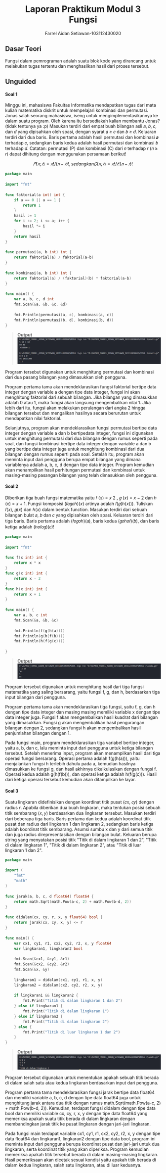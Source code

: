 
<h1 align=center>Laporan Praktikum Modul 3 <br>Fungsi</h1>

<p align=center>Farrel Aidan Setiawan-103112430020</p>

## Dasar Teori

Fungsi dalam pemrograman adalah suatu blok kode yang dirancang untuk melakukan tugas tertentu dan menghasilkan hasil dari proses tersebut.

## Unguided

<h4>Soal 1</h4>
Minggu ini, mahasiswa Fakultas Informatika mendapatkan tugas dari mata kuliah matematika diskrit untuk mempelajari kombinasi dan permutasi. Jonas salah seorang mahasiswa, iseng untuk mengimplementasikannya ke dalam suatu program. Oleh karena itu bersediakah kalian membantu Jonas? (tidak tentunya ya :p) 
Masukan terdiri dari empat buah bilangan asli 𝑎, 𝑏, 𝑐, dan 𝑑 yang dipisahkan oleh spasi, dengan syarat 𝑎 ≥ 𝑐 dan 𝑏 ≥ 𝑑. 
Keluaran terdiri dari dua baris. Baris pertama adalah hasil permutasi dan kombinasi 𝒂 terhadap 𝑐, sedangkan baris kedua adalah hasil permutasi dan kombinasi 𝑏 terhadap 𝑑. 
Catatan: permutasi (P) dan kombinasi (C) dari 𝑛 terhadap 𝑟 (𝑛 ≥ 𝑟) dapat dihitung dengan menggunakan persamaan berikut!

$$
𝑃(𝑛, 𝑟) = 𝑛! /(𝑛−𝑟)! , sedangkan 𝐶(𝑛, 𝑟) = 𝑛! /𝑟!(𝑛−𝑟)!
$$

```go
package main

import "fmt"

func faktorial(a int) int {
    if a == 0 || a == 1 {
        return 1
    }
    hasil := 1
    for i := 2; i <= a; i++ {
        hasil *= i
    }
    return hasil
}

func permutasi(a, b int) int {
    return faktorial(a) / faktorial(a-b)
}

func kombinasi(a, b int) int {
    return faktorial(a) / (faktorial)(b) * faktorial(a-b)
}

func main() {
    var a, b, c, d int
    fmt.Scan(&a, &b, &c, &d)

    fmt.Println(permutasi(a, c), kombinasi(a, c))
    fmt.Println(permutasi(b, d), kombinasi(b, d))
}
```

>**Output**
>![](output/soal1.png)

Program tersebut digunakan untuk menghitung permutasi dan kombinasi dari dua pasang bilangan yang dimasukkan oleh pengguna.

Program pertama tama akan mendeklarasikan fungsi faktorial bertipe data integer dengan variable a dengan tipe data integer, fungsi ini akan menghitung faktorial dari sebuah bilangan. Jika bilangan yang dimasukkan adalah 0 atau 1, maka fungsi akan langsung mengembalikan nilai 1. Jika lebih dari itu, fungsi akan melakukan perulangan dari angka 2 hingga bilangan tersebut dan mengalikan hasilnya secara berurutan untuk mendapatkan nilai faktorial.

Selanjutnya, program akan mendeklarasikan fungsi permutasi bertipe data integer dengan variable a dan b bertipedata integer, fungsi ini digunakan untuk menghitung permutasi dari dua bilangan dengan rumus seperti pada soal​, dan fungsi kombinasi bertipe data integer dengan variable a dan b yang bertipe data integer juga untuk menghitung kombinasi dari dua bilangan dengan rumus seperti pada soal. Setelah itu, program akan meminta input dari pengguna berupa empat bilangan yang dimana variablenya adalah a, b, c, d dengan tipe data integer. Program kemudian akan menampilkan hasil perhitungan permutasi dan kombinasi untuk masing-masing pasangan bilangan yang telah dimasukkan oleh pengguna.
<h4>Soal 2</h4>

Diberikan tiga buah fungsi matematika yaitu 𝑓 (𝑥) = 𝑥 2 , 𝑔 (𝑥) = 𝑥 − 2 dan ℎ (𝑥) = 𝑥 + 1. Fungsi komposisi (𝑓𝑜𝑔𝑜ℎ)(𝑥) artinya adalah 𝑓(𝑔(ℎ(𝑥))). Tuliskan 𝑓(𝑥), 𝑔(𝑥) dan ℎ(𝑥) dalam bentuk function. Masukan terdiri dari sebuah bilangan bulat 𝑎, 𝑏 dan 𝑐 yang dipisahkan oleh spasi. Keluaran terdiri dari tiga baris. Baris pertama adalah (𝑓𝑜𝑔𝑜ℎ)(𝑎), baris kedua (𝑔𝑜ℎ𝑜𝑓)(𝑏), dan baris ketiga adalah (ℎ𝑜𝑓𝑜𝑔)(𝑐)!

```go
package main

import "fmt"

func f(x int) int {
    return x * x
}
func g(x int) int {
    return x - 2
}
func h(x int) int {
    return x + 1
}

func main() {
    var a, b, c int
    fmt.Scan(&a, &b, &c)
  
    fmt.Println(f(g(h(a))))
    fmt.Println(g(h(f(b))))
    fmt.Println(h(f(g(c))))

}
```

>**Output**
>![](output/soal2.png)

Program tersebut digunakan untuk menghitung hasil dari tiga fungsi matematika yang saling bersarang, yaitu fungsi f, g, dan h, berdasarkan tiga input bilangan dari pengguna.

Program pertama tama akan mendeklarasikan tiga fungsi, yaitu f, g, dan h dengan tipe data integer dan masing masing memiliki variable x dengan tipe data integer juga. Fungsi f akan mengembalikan hasil kuadrat dari bilangan yang dimasukkan. Fungsi g akan mengembalikan hasil pengurangan bilangan dengan 2, sedangkan fungsi h akan mengembalikan hasil penjumlahan bilangan dengan 1.

Pada fungsi main, program mendeklarasikan tiga variabel bertipe integer, yaitu a, b, dan c, lalu meminta input dari pengguna untuk ketiga bilangan tersebut. Setelah menerima input, program akan menampilkan hasil dari tiga operasi fungsi bersarang. Operasi pertama adalah f(g(h(a))), yaitu menjalankan fungsi h terlebih dahulu pada a, kemudian hasilnya dimasukkan ke fungsi g, dan hasil akhirnya dikalkulasikan dengan fungsi f. Operasi kedua adalah g(h(f(b))), dan operasi ketiga adalah h(f(g(c))). Hasil dari ketiga operasi tersebut kemudian akan ditampilkan ke layar.
<h4>Soal 3</h4>
Suatu lingkaran didefinisikan dengan koordinat titik pusat (𝑐𝑥, 𝑐𝑦) dengan radius 𝑟. Apabila diberikan dua buah lingkaran, maka tentukan posisi sebuah titik sembarang (𝑥, 𝑦) berdasarkan dua lingkaran tersebut. 
Masukan terdiri dari beberapa tiga baris. Baris pertama dan kedua adalah koordinat titik pusat dan radius dari lingkaran 1 dan lingkaran 2, sedangkan baris ketiga adalah koordinat titik sembarang. Asumsi sumbu x dan y dari semua titik dan juga radius direpresentasikan dengan bilangan bulat. 
Keluaran berupa string yang menyatakan posisi titik "Titik di dalam lingkaran 1 dan 2", "Titik di dalam lingkaran 1", "Titik di dalam lingkaran 2", atau "Titik di luar lingkaran 1 dan 2".

```go
package main

import (
    "fmt"
    "math"
)

func jarak(a, b, c, d float64) float64 {
    return math.Sqrt(math.Pow(a-c, 2) + math.Pow(b-d, 2))
}

func didalam(cx, cy, r, x, y float64) bool {
    return jarak(cx, cy, x, y) <= r
}

func main() {
    var cx1, cy1, r1, cx2, cy2, r2, x, y float64
    var lingkaran1, lingkaran2 bool
    
    fmt.Scan(&cx1, &cy1, &r1)
    fmt.Scan(&cx2, &cy2, &r2)
    fmt.Scan(&x, &y)
  
    lingkaran1 = didalam(cx1, cy1, r1, x, y)
    lingkaran2 = didalam(cx2, cy2, r2, x, y)

    if lingkaran1 && lingkaran2 {
        fmt.Print("Titik di dalam lingkaran 1 dan 2")
    } else if lingkaran1 {
        fmt.Print("Titik di dalam lingkaran 1")
    } else if lingkaran2 {
        fmt.Print("Titik di dalam lingkaran 2")
    } else {
        fmt.Print("Titik di luar lingkaran 1 dan 2")
    }
}
```

>**Output**
>![](output/soal3.png)

Program tersebut digunakan untuk menentukan apakah sebuah titik berada di dalam salah satu atau kedua lingkaran berdasarkan input dari pengguna.

Program pertama tama mendeklarasikan fungsi jarak bertipe data float64 dan memiliki variable a, b, c, d dengan tipe data float64 juga untuk menghitung jarak antara dua titik dengan rumus math.Sqrt(math.Pow(a-c, 2) + math.Pow(b-d, 2))​. Kemudian, terdapat fungsi didalam dengan tipe data bool dan memiliki variable cx, cy, r, x, y dengan tipe data float64 yang memeriksa apakah suatu titik berada di dalam lingkaran dengan membandingkan jarak titik ke pusat lingkaran dengan jari-jari lingkaran.

Pada fungsi main terdapat variable cx1, cy1, r1, cx2, cy2, r2, x, y dengan tipe data float64 dan lingkaran1, lingkaran2 dengan tipe data bool, program ini meminta input dari pengguna berupa koordinat pusat dan jari-jari untuk dua lingkaran, serta koordinat titik yang akan diperiksa. Program kemudian memeriksa apakah titik tersebut berada di dalam masing-masing lingkaran. Hasil pemeriksaan akan dicetak sesuai kondisi yaitu apakah titik berada di dalam kedua lingkaran, salah satu lingkaran, atau di luar keduanya.
